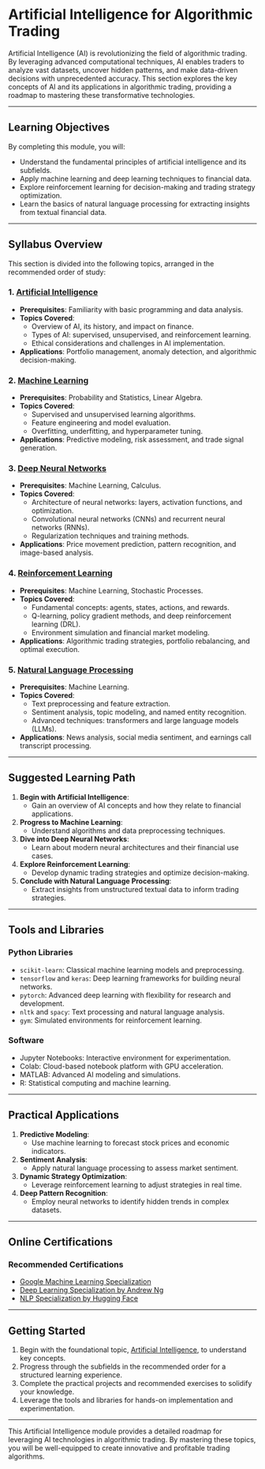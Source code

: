 # Artificial Intelligence for Algorithmic Trading

Artificial Intelligence (AI) is revolutionizing the field of algorithmic trading. By leveraging advanced computational techniques, AI enables traders to analyze vast datasets, uncover hidden patterns, and make data-driven decisions with unprecedented accuracy. This section explores the key concepts of AI and its applications in algorithmic trading, providing a roadmap to mastering these transformative technologies.

---

## Learning Objectives

By completing this module, you will:
- Understand the fundamental principles of artificial intelligence and its subfields.
- Apply machine learning and deep learning techniques to financial data.
- Explore reinforcement learning for decision-making and trading strategy optimization.
- Learn the basics of natural language processing for extracting insights from textual financial data.

---

## Syllabus Overview

This section is divided into the following topics, arranged in the recommended order of study:

### 1. [Artificial Intelligence](artificial-intelligence/README.md)
- **Prerequisites**: Familiarity with basic programming and data analysis.
- **Topics Covered**:
  - Overview of AI, its history, and impact on finance.
  - Types of AI: supervised, unsupervised, and reinforcement learning.
  - Ethical considerations and challenges in AI implementation.
- **Applications**: Portfolio management, anomaly detection, and algorithmic decision-making.

### 2. [Machine Learning](machine-learning/README.md)
- **Prerequisites**: Probability and Statistics, Linear Algebra.
- **Topics Covered**:
  - Supervised and unsupervised learning algorithms.
  - Feature engineering and model evaluation.
  - Overfitting, underfitting, and hyperparameter tuning.
- **Applications**: Predictive modeling, risk assessment, and trade signal generation.

### 3. [Deep Neural Networks](deep-neural-networks/README.md)
- **Prerequisites**: Machine Learning, Calculus.
- **Topics Covered**:
  - Architecture of neural networks: layers, activation functions, and optimization.
  - Convolutional neural networks (CNNs) and recurrent neural networks (RNNs).
  - Regularization techniques and training methods.
- **Applications**: Price movement prediction, pattern recognition, and image-based analysis.

### 4. [Reinforcement Learning](reinforcement-learning/README.md)
- **Prerequisites**: Machine Learning, Stochastic Processes.
- **Topics Covered**:
  - Fundamental concepts: agents, states, actions, and rewards.
  - Q-learning, policy gradient methods, and deep reinforcement learning (DRL).
  - Environment simulation and financial market modeling.
- **Applications**: Algorithmic trading strategies, portfolio rebalancing, and optimal execution.

### 5. [Natural Language Processing](natural-language-processing/README.md)
- **Prerequisites**: Machine Learning.
- **Topics Covered**:
  - Text preprocessing and feature extraction.
  - Sentiment analysis, topic modeling, and named entity recognition.
  - Advanced techniques: transformers and large language models (LLMs).
- **Applications**: News analysis, social media sentiment, and earnings call transcript processing.

---

## Suggested Learning Path

1. **Begin with Artificial Intelligence**:
   - Gain an overview of AI concepts and how they relate to financial applications.
2. **Progress to Machine Learning**:
   - Understand algorithms and data preprocessing techniques.
3. **Dive into Deep Neural Networks**:
   - Learn about modern neural architectures and their financial use cases.
4. **Explore Reinforcement Learning**:
   - Develop dynamic trading strategies and optimize decision-making.
5. **Conclude with Natural Language Processing**:
   - Extract insights from unstructured textual data to inform trading strategies.

---

## Tools and Libraries

### Python Libraries
- `scikit-learn`: Classical machine learning models and preprocessing.
- `tensorflow` and `keras`: Deep learning frameworks for building neural networks.
- `pytorch`: Advanced deep learning with flexibility for research and development.
- `nltk` and `spacy`: Text processing and natural language analysis.
- `gym`: Simulated environments for reinforcement learning.

### Software
- Jupyter Notebooks: Interactive environment for experimentation.
- Colab: Cloud-based notebook platform with GPU acceleration.
- MATLAB: Advanced AI modeling and simulations.
- R: Statistical computing and machine learning.

---

## Practical Applications

1. **Predictive Modeling**:
   - Use machine learning to forecast stock prices and economic indicators.
2. **Sentiment Analysis**:
   - Apply natural language processing to assess market sentiment.
3. **Dynamic Strategy Optimization**:
   - Leverage reinforcement learning to adjust strategies in real time.
4. **Deep Pattern Recognition**:
   - Employ neural networks to identify hidden trends in complex datasets.

---

## Online Certifications

### Recommended Certifications
- [Google Machine Learning Specialization](https://www.coursera.org/)
- [Deep Learning Specialization by Andrew Ng](https://www.deeplearning.ai/)
- [NLP Specialization by Hugging Face](https://www.huggingface.co/)

---

## Getting Started

1. Begin with the foundational topic, [Artificial Intelligence](artificial-intelligence/README.md), to understand key concepts.
2. Progress through the subfields in the recommended order for a structured learning experience.
3. Complete the practical projects and recommended exercises to solidify your knowledge.
4. Leverage the tools and libraries for hands-on implementation and experimentation.

---

This Artificial Intelligence module provides a detailed roadmap for leveraging AI technologies in algorithmic trading. By mastering these topics, you will be well-equipped to create innovative and profitable trading algorithms.
